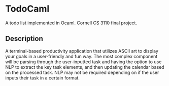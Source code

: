 # TodoCaml
A todo list implemented in Ocaml. Cornell CS 3110 final project.

## Description
A terminal-based productivity application that utilizes ASCII art to display your goals in a user-friendly and fun way. The most complex component will be parsing through the user-inputted task and having the option to use NLP to extract the key task elements, and then updating the calendar based on the processed task. NLP may not be required depending on if the user inputs their task in a certain format.

